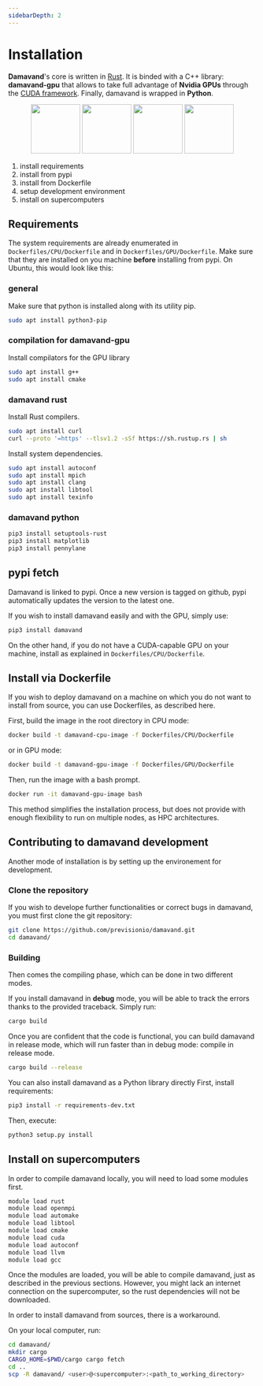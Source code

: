 ```yaml
---
sidebarDepth: 2
---
```


# Installation

**Damavand**'s core is written in [Rust](https://www.rust-lang.org/fr). It is binded with a C++ library: **damavand-gpu** that
allows to take full advantage of **Nvidia GPUs** through the [CUDA framework](https://developer.nvidia.com/cuda-zone).
Finally, damavand is wrapped in **Python**.

<p align="center">
  <img src="/damavand/rust_logo.png" width="100em" />
  <img src="/damavand/cpp_logo.png" width="100em" /> 
  <img src="/damavand/cuda_logo.png" width="100em" /> 
  <img src="/damavand/python_logo.png" width="100em" />
</p>

1. install requirements
2. install from pypi
3. install from Dockerfile
4. setup development environment
5. install on supercomputers

## Requirements
The system requirements are already enumerated in `Dockerfiles/CPU/Dockerfile` and in `Dockerfiles/GPU/Dockerfile`. Make
sure that they are installed on you machine **before** installing from pypi. On Ubuntu, this would look like this:

### general
Make sure that python is installed along with its utility pip.
```bash
sudo apt install python3-pip
```

### compilation for damavand-gpu
Install compilators for the GPU library
```bash
sudo apt install g++
sudo apt install cmake
```

### damavand rust
Install Rust compilers.
```bash
sudo apt install curl
curl --proto '=https' --tlsv1.2 -sSf https://sh.rustup.rs | sh
```

Install system dependencies.
```bash
sudo apt install autoconf
sudo apt install mpich
sudo apt install clang
sudo apt install libtool
sudo apt install texinfo
```

### damavand python
```bash
pip3 install setuptools-rust
pip3 install matplotlib
pip3 install pennylane
```
## pypi fetch

Damavand is linked to pypi. Once a new version is tagged on github, pypi automatically updates the version to the
latest one.

If you wish to install damavand easily and with the GPU, simply use:

```bash
pip3 install damavand
```
On the other hand, if you do not have a CUDA-capable GPU on your machine, install as explained in
`Dockerfiles/CPU/Dockerfile`.

## Install via Dockerfile

If you wish to deploy damavand on a machine on which you do not want to install from source, you can use Dockerfiles, as
described here.

First, build the image in the root directory in CPU mode:

```bash
docker build -t damavand-cpu-image -f Dockerfiles/CPU/Dockerfile
```

or in GPU mode:

```bash
docker build -t damavand-gpu-image -f Dockerfiles/GPU/Dockerfile
```

Then, run the image with a bash prompt.
```bash
docker run -it damavand-gpu-image bash
```

This method simplifies the installation process, but does not provide with enough flexibility to run on multiple nodes,
as HPC architectures.


## Contributing to damavand development
Another mode of installation is by setting up the environement for development.

### Clone the repository
If you wish to develope further functionalities or correct bugs in damavand, you must first clone the git repository:

```bash
git clone https://github.com/previsionio/damavand.git
cd damavand/
```

### Building
Then comes the compiling phase, which can be done in two different modes.

If you install damavand in **debug** mode, you will be able to track the errors thanks to the provided traceback.
Simply run:

```bash
cargo build
```

Once you are confident that the code is functional, you can build damavand in release mode, which will run faster than
in debug mode: compile in release mode.

```bash
cargo build --release
```

You can also install damavand as a Python library directly
First, install requirements:

```bash
pip3 install -r requirements-dev.txt
```

Then, execute:
```bash
python3 setup.py install
```

## Install on supercomputers

In order to compile damavand locally, you will need to load some modules first.

```bash
module load rust
module load openmpi
module load automake
module load libtool
module load cmake
module load cuda
module load autoconf
module load llvm
module load gcc
```

Once the modules are loaded, you will be able to compile damavand, just as described in the previous sections.
However, you might lack an internet connection on the supercomputer, so the rust dependencies will not be downloaded.

In order to install damavand from sources, there is a workaround.

On your local computer, run:

```bash
cd damavand/
mkdir cargo
CARGO_HOME=$PWD/cargo cargo fetch
cd ..
scp -R damavand/ <user>@<supercomputer>:<path_to_working_directory>
```
